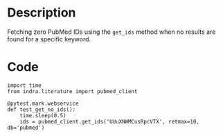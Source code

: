 # Description
Fetching zero PubMed IDs using the `get_ids` method when no results are found for a specific keyword.

# Code
```
import time
from indra.literature import pubmed_client

@pytest.mark.webservice
def test_get_no_ids():
    time.sleep(0.5)
    ids = pubmed_client.get_ids('UUuXNWMCusRpcVTX', retmax=10, db='pubmed')

```
